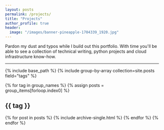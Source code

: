 ```yaml
---
layout: posts
permalink: /projects/
title: "Projects"
author_profile: true
header:
  image: "/images/banner-pineapple-1704339_1920.jpg"
---
```


Pardon my dust and typos while I build out this portfolio. With time you'll be able to see a collection of technical writing, python projects and cloud infrastructure know-how. <br/>

<!---Special thanks to Michael Rose for the template. mademistakes.com @mmistakes 
Special thanks to pineapplesupplyco & Alexas_Fotos on pixabay.com for the photos. -->
---

{% include base_path %}
{% include group-by-array collection=site.posts field="tags" %}

{% for tag in group_names %}
  {% assign posts = group_items[forloop.index0] %}
  <h2 id="{{ tag | slugify }}" class="archive__subtitle">{{ tag }}</h2>
  {% for post in posts %}
    {% include archive-single.html %}
  {% endfor %}
{% endfor %}


